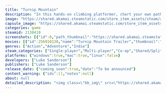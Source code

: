 ```yaml
---
title: "Turnip Mountain"
description: "In this hands-on climbing platformer, chart your own path as you reach, swing and soar to the summit!"
image: "https://shared.akamai.steamstatic.com/store_item_assets/steam/apps/2138410/header.jpg?t=1732181265"
capsule_image: "https://shared.akamai.steamstatic.com/store_item_assets/steam/apps/2138410/capsule_231x87.jpg?t=1732181265"
categories: game
steamid: 2138410
screenshots: [{"id":0,"path_thumbnail":"https://shared.akamai.steamstatic.com/store_item_assets/steam/apps/2138410/ss_a98d5edee1892f9ce6805cf7eff3e62dec2b78ca.600x338.jpg?t=1732181265","path_full":"https://shared.akamai.steamstatic.com/store_item_assets/steam/apps/2138410/ss_a98d5edee1892f9ce6805cf7eff3e62dec2b78ca.1920x1080.jpg?t=1732181265"},{"id":1,"path_thumbnail":"https://shared.akamai.steamstatic.com/store_item_assets/steam/apps/2138410/ss_16019b07d2a001ce8d1a7e11c03a8afaa71b5d58.600x338.jpg?t=1732181265","path_full":"https://shared.akamai.steamstatic.com/store_item_assets/steam/apps/2138410/ss_16019b07d2a001ce8d1a7e11c03a8afaa71b5d58.1920x1080.jpg?t=1732181265"},{"id":2,"path_thumbnail":"https://shared.akamai.steamstatic.com/store_item_assets/steam/apps/2138410/ss_307938c0fa74b2f6d094cccb20567e04a035e0a9.600x338.jpg?t=1732181265","path_full":"https://shared.akamai.steamstatic.com/store_item_assets/steam/apps/2138410/ss_307938c0fa74b2f6d094cccb20567e04a035e0a9.1920x1080.jpg?t=1732181265"},{"id":3,"path_thumbnail":"https://shared.akamai.steamstatic.com/store_item_assets/steam/apps/2138410/ss_04070b57e29a5627e59c7b966f7b625a3949c612.600x338.jpg?t=1732181265","path_full":"https://shared.akamai.steamstatic.com/store_item_assets/steam/apps/2138410/ss_04070b57e29a5627e59c7b966f7b625a3949c612.1920x1080.jpg?t=1732181265"},{"id":4,"path_thumbnail":"https://shared.akamai.steamstatic.com/store_item_assets/steam/apps/2138410/ss_0b91a56dad3ea09fbf8018455b03ed0a0d21f38a.600x338.jpg?t=1732181265","path_full":"https://shared.akamai.steamstatic.com/store_item_assets/steam/apps/2138410/ss_0b91a56dad3ea09fbf8018455b03ed0a0d21f38a.1920x1080.jpg?t=1732181265"}]
movies: [{"id":256910130,"name":"Turnip Mountain Trailer","thumbnail":"https://shared.akamai.steamstatic.com/store_item_assets/steam/apps/256910130/movie.293x165.jpg?t=1723644236","webm":{"480":"http://video.akamai.steamstatic.com/store_trailers/256910130/movie480_vp9.webm?t=1723644236","max":"http://video.akamai.steamstatic.com/store_trailers/256910130/movie_max_vp9.webm?t=1723644236"},"mp4":{"480":"http://video.akamai.steamstatic.com/store_trailers/256910130/movie480.mp4?t=1723644236","max":"http://video.akamai.steamstatic.com/store_trailers/256910130/movie_max.mp4?t=1723644236"},"highlight":true}]
genres: ["Action","Adventure","Indie"]
steam_categories: ["Single-player","Multi-player","Co-op","Shared/Split Screen Co-op","Shared/Split Screen","Steam Achievements","Full controller support","Remote Play Together"]
platforms: {"windows":true,"mac":true,"linux":false}
developers: ["Luke Sanderson"]
publishers: ["Luke Sanderson"]
release_date: {"coming_soon":true,"date":"To be announced"}
content_warning: {"ids":[],"notes":null}
about: null
detailed_description: "<img class=\"bb_img\" src=\"https://shared.akamai.steamstatic.com/store_item_assets/steam/apps/2138410/extras/wishlistnow.png?t=1732181265\" /><br><br><strong>Turnip Mountain is a puzzle-platformer with unique controls. Control each hand to grab walls and reach the top!</strong><br><br><img class=\"bb_img\" src=\"https://shared.akamai.steamstatic.com/store_item_assets/steam/apps/2138410/extras/gif1_f.gif?t=1732181265\" /><h2 class=\"bb_tag\">Key Features</h2><ul class=\"bb_ul\"><li>\tGet a controller and start grabbing!</li></ul>Use both control sticks to reach out and grab the nearest wall. <br>Climb pegs, fling yourself from spinning wheels, hold on to flailing ropes and battle the elements to reach the peak.<br>If you use your momentum, you can reach even greater heights!<br><br><img class=\"bb_img\" src=\"https://shared.akamai.steamstatic.com/store_item_assets/steam/apps/2138410/extras/gif2_f.gif?t=1732181265\" /><br><br><ul class=\"bb_ul\"><li>\tCustomisation!</li></ul>Lots of cosmetics to pick up along the way - pick up a palette or two along the way to spice things up, or don some fancy headgear!<br>No powerups, no upgrades, just you and a mountain to climb.<br><br><ul class=\"bb_ul\"><li>\tReplayability!</li></ul>In this short but sweet adventure, there are branching paths and multiple routes to the top - who knows what you'll get your hands on?<br>Try tackling some time trials too!<br><br><img class=\"bb_img\" src=\"https://shared.akamai.steamstatic.com/store_item_assets/steam/apps/2138410/extras/gif3-noround.gif?t=1732181265\" />"
---
```


